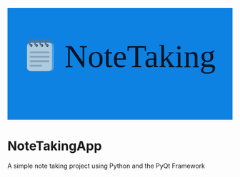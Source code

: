 ![Project Banner](icons/NoteTaking.png)

# NoteTakingApp

A simple note taking project using Python and the PyQt Framework
